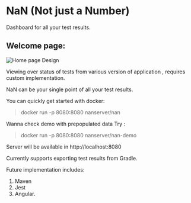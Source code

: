 # NaN (Not just a Number) 

Dashboard for all your test results.

## Welcome page:

![Home page Design](https://raw.githubusercontent.com/abishekram/NaN/master/screenshots/nan-welcome.png)

Viewing over status of tests from various version of application , requires custom implementation.

NaN can be your single point of all your test results.

You can quickly get started with docker:

> docker run -p 8080:8080 nanserver/nan

Wanna check demo with prepopulated data Try : 

> docker run -p 8080:8080 nanserver/nan-demo 


Server will be available in http://localhost:8080

Currently supports exporting test results from Gradle.

Future implementation includes:

  1. Maven
  2. Jest
  3. Angular.
